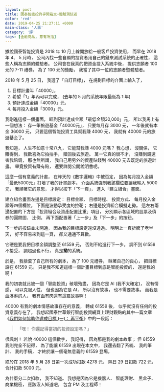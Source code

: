 ```yaml
---
layout: post
title: 國泰智能投資乎開箱文─體驗測試者
color: 'red'
date: 2019-04-25 21:27:11 +0000
main-class: '人壽'
category: '評'
tags: [金融商品, 意有所指]
---
```


據說國泰智能投資是 2018 年 10 月上線開放給一般客戶投資使用，
而早在 2018 年 4、 5 月時，
公司內找一些自願的投資者用自己的錢來測試系統的正確性，
這些人稱為志願的體驗者。
公司會在我真的把資金投入系統中後，
提供志願者 100 元的 7-11 禮券。
為了 100 元的獎勵，
我當了其中一位的志願者暨體驗者。

2018 年 5 月 25 日，
我選了「自訂目標」，
在規劃目標的介面上輸入了，

1. 目標計畫叫「40000」，
1. 希望「1」年內可以完成， (去年的 5 月的系統年限最低為 1 年)
1. 預計達成金額「40000」元，
1. 每月投入金額「3000」元。

<!--more-->

我剛進這樣一個畫面，
瞄到預計達成金額「最低金額30,000」元，
所以我馬上有一個想法： 存一筆旅遊基金「40000元」，
只要每月存 3000 元，
一年後就有本金 36000 元，
只要這個智能投資工具幫我賺 4000 元，
我就有 40000 元的旅遊基金了。

我知道，
人生不如意十常八九，
它能幫我賺 4000 元嗎？
我心想，
沒關係，
它賺得到，
我歡喜為它拍拍手，
贖回後去旅遊。
萬一它真的很不才，
沒賺到錢還害我賠錢，
那也無所謂，
我自己用另外的資產貼錢到 40000 元去既定的旅遊計畫。
畢竟投資有賺有賠，
還要詳閱公開說明書呢。

這麼一個有意義的計畫，
在昨天的《數字邏輯》中被否定，
因為每月投入金額「最低5000元」打壞了我的計畫劇本，
介面系統強制我該欄位要讓我輸入 5000 元，
我順著它的意思，
才得以按下「下一頁」，
進入「建立組合」畫面。

建立組合畫面左邊是目標設定： 目標金額、 目標時程、 投資方式、 每月投入金額等四個欄位，
下面是波動承受度的拉靶；
右邊是投資組合模擬走勢。
這左右兩邊配置的下方是「投資組合及資產配置比重」項目，
分別顯示各區域的股票及債券的圓餅圖、 比例。
再下面配置著「上一步」及「下一步」的按鈕。

下一步的按鈕並未開通，
因為我的目標設定還沒通過。
明明上一頁折騰了老半天，
好不容易來到這一頁，
卻又通通不算數。

它硬是要我把目標金額調整至 61559 元，
否則不給進行下一步。
調不到 61559 不接受，
調超過也不行，
真是<b>拗</b>的系統。

於是，
我捨棄了自己所有的劇本，
為了 100 元禮券，
昧著自己的良心，
把目標設在 61559 元。
只是我不知道這樣一個計畫目標到底是智能投資的，
還是我的啊！

我的初衷就此被一個「智能投資」破壞殆盡，
因為它是 AI (我不太確定)，
沒有情感，
可以克服人性，
但也因為它是 AI，
所以沒有故事，
也不需要故事。
而我是血淋淋的人，
我有血有肉還有這篇故事啊！

40000 有我的劇本情感故事存在的意義，
轉成 61559 後，
似乎就沒有任何的投資意義存在了。
我想起國泰世華銀行智能投資網頁上理財觀點的其中一篇文章《[我們如何協助你達成目標 (一)： 再平衡](https://www.cathayrobo.com/welcome/trends/how-can-you-achieve-your-goal-through-rebalancing/)》中的一段話： 

> 「嘿！ 你還記得當初的投資設定嗎？」

很諷刺！
若說 40000 這個數字，
我記得，
因為那是我的劇本故事；
但 61559 我則完全不記得，
為了能讓 61559 出現在本文中，
我還去翻了系統、 我的筆計、 我的手稿，
才終於讓一個毫無意義的 61559 登場。

終於在 2018 年 5 月 28 日第一次成功扣款 4278 元，
隔日 29 日扣款 722 元，
合計扣款 5000 元。

為什麼分二次扣款，
我不知道。
我想是因為它是機器人、 智能理財、 黑盒子、 商業機密，
應該沒人知道吧，
包含 PM 及工程師！
